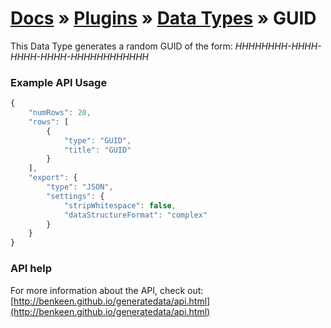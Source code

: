 # [Docs](../../../../../docs/README.md) &raquo; [Plugins](../../README.md) &raquo; [Data Types](../README.md) &raquo; GUID

This Data Type generates a random GUID of the form: *HHHHHHHH-HHHH-HHHH-HHHH-HHHHHHHHHHHH*  


### Example API Usage

```javascript
{
    "numRows": 20,
    "rows": [
        {
            "type": "GUID",
            "title": "GUID"
        }
    ],
    "export": {
        "type": "JSON",
        "settings": {
            "stripWhitespace": false,
            "dataStructureFormat": "complex"
        }
    }
}
```
 
### API help

For more information about the API, check out:
[http://benkeen.github.io/generatedata/api.html](http://benkeen.github.io/generatedata/api.html)
